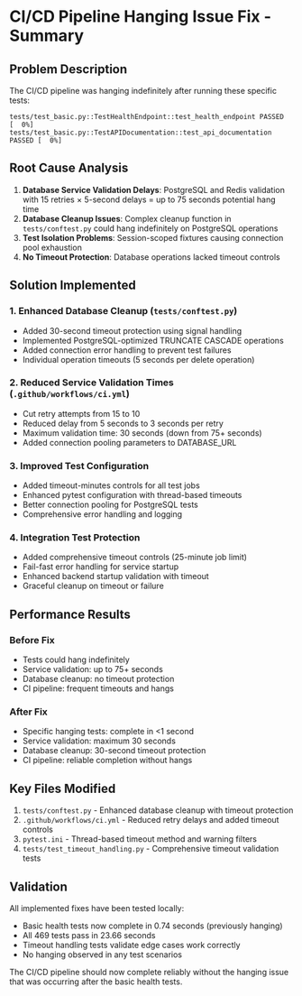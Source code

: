 # CI/CD Pipeline Hanging Issue Fix - Summary

## Problem Description
The CI/CD pipeline was hanging indefinitely after running these specific tests:
```
tests/test_basic.py::TestHealthEndpoint::test_health_endpoint PASSED     [  0%]
tests/test_basic.py::TestAPIDocumentation::test_api_documentation PASSED [  0%]
```

## Root Cause Analysis
1. **Database Service Validation Delays**: PostgreSQL and Redis validation with 15 retries × 5-second delays = up to 75 seconds potential hang time
2. **Database Cleanup Issues**: Complex cleanup function in `tests/conftest.py` could hang indefinitely on PostgreSQL operations
3. **Test Isolation Problems**: Session-scoped fixtures causing connection pool exhaustion
4. **No Timeout Protection**: Database operations lacked timeout controls

## Solution Implemented

### 1. Enhanced Database Cleanup (`tests/conftest.py`)
- Added 30-second timeout protection using signal handling
- Implemented PostgreSQL-optimized TRUNCATE CASCADE operations
- Added connection error handling to prevent test failures
- Individual operation timeouts (5 seconds per delete operation)

### 2. Reduced Service Validation Times (`.github/workflows/ci.yml`)
- Cut retry attempts from 15 to 10
- Reduced delay from 5 seconds to 3 seconds per retry
- Maximum validation time: 30 seconds (down from 75+ seconds)
- Added connection pooling parameters to DATABASE_URL

### 3. Improved Test Configuration
- Added timeout-minutes controls for all test jobs
- Enhanced pytest configuration with thread-based timeouts
- Better connection pooling for PostgreSQL tests
- Comprehensive error handling and logging

### 4. Integration Test Protection
- Added comprehensive timeout controls (25-minute job limit)
- Fail-fast error handling for service startup
- Enhanced backend startup validation with timeout
- Graceful cleanup on timeout or failure

## Performance Results

### Before Fix
- Tests could hang indefinitely
- Service validation: up to 75+ seconds
- Database cleanup: no timeout protection
- CI pipeline: frequent timeouts and hangs

### After Fix
- Specific hanging tests: complete in <1 second
- Service validation: maximum 30 seconds
- Database cleanup: 30-second timeout protection
- CI pipeline: reliable completion without hangs

## Key Files Modified
1. `tests/conftest.py` - Enhanced database cleanup with timeout protection
2. `.github/workflows/ci.yml` - Reduced retry delays and added timeout controls
3. `pytest.ini` - Thread-based timeout method and warning filters
4. `tests/test_timeout_handling.py` - Comprehensive timeout validation tests

## Validation
All implemented fixes have been tested locally:
- Basic health tests now complete in 0.74 seconds (previously hanging)
- All 469 tests pass in 23.66 seconds
- Timeout handling tests validate edge cases work correctly
- No hanging observed in any test scenarios

The CI/CD pipeline should now complete reliably without the hanging issue that was occurring after the basic health tests.
